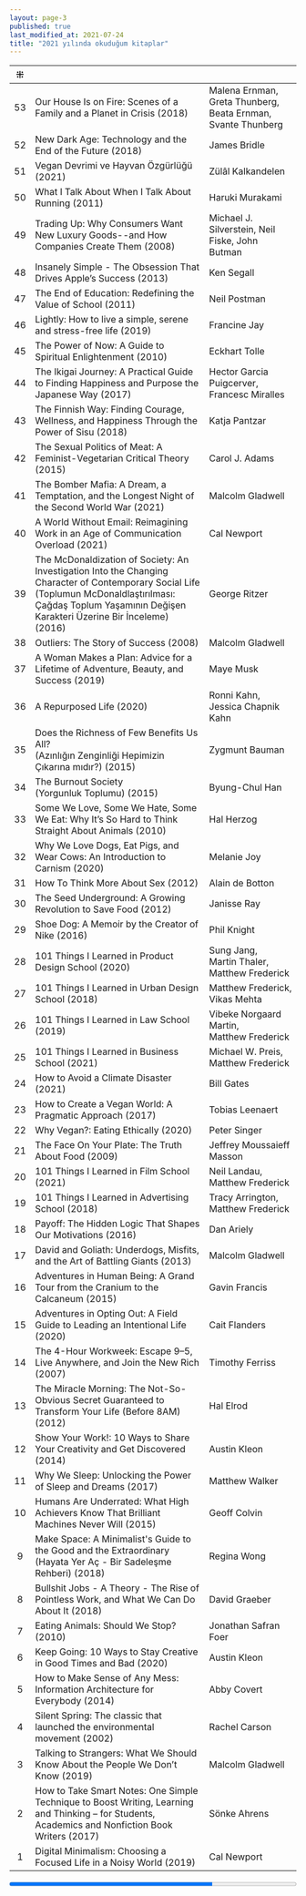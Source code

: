 ```yaml
---
layout: page-3
published: true
last_modified_at: 2021-07-24
title: "2021 yılında okuduğum kitaplar"
---
```



| ⁜ |  |  |
|:---:|:---- |:---- |
| 53 | Our House Is on Fire: Scenes of a Family and a Planet in Crisis (2018) | Malena Ernman, Greta Thunberg, Beata Ernman, Svante Thunberg |
| 52 | New Dark Age: Technology and the End of the Future (2018) | James Bridle |
| 51 | Vegan Devrimi ve Hayvan Özgürlüğü (2021) | Zülâl Kalkandelen |
| 50 | What I Talk About When I Talk About Running (2011) | Haruki Murakami |
| 49 | Trading Up: Why Consumers Want New Luxury Goods--and How Companies Create Them (2008) | Michael J. Silverstein, Neil Fiske, John Butman |
| 48 | Insanely Simple - The Obsession That Drives Apple’s Success (2013) | Ken Segall |
| 47 | The End of Education: Redefining the Value of School (2011) | Neil Postman |
| 46 | Lightly: How to live a simple, serene and stress-free life (2019) | Francine Jay |
| 45 | The Power of Now: A Guide to Spiritual Enlightenment (2010) | Eckhart Tolle |
| 44 | The Ikigai Journey: A Practical Guide to Finding Happiness and Purpose the Japanese Way (2017) | Hector Garcia Puigcerver, Francesc Miralles |
| 43 | The Finnish Way: Finding Courage, Wellness, and Happiness Through the Power of Sisu (2018) | Katja Pantzar |
| 42 | The Sexual Politics of Meat: A Feminist-Vegetarian Critical Theory (2015) | Carol J. Adams |
| 41 | The Bomber Mafia: A Dream, a Temptation, and the Longest Night of the Second World War (2021) | Malcolm Gladwell |
| 40 | A World Without Email: Reimagining Work in an Age of Communication Overload (2021) | Cal Newport |
| 39 | The McDonaldization of Society: An Investigation Into the Changing Character of Contemporary Social Life <br /> (Toplumun McDonaldlaştırılması: Çağdaş Toplum Yaşamının Değişen Karakteri Üzerine Bir İnceleme) (2016) | George Ritzer |
| 38 | Outliers: The Story of Success (2008) | Malcolm Gladwell |
| 37 | A Woman Makes a Plan: Advice for a Lifetime of Adventure, Beauty, and Success (2019) | Maye Musk |
| 36 | A Repurposed Life (2020) | Ronni Kahn, <br /> Jessica Chapnik Kahn |
| 35 | Does the Richness of Few Benefits Us All? <br /> (Azınlığın Zenginliği Hepimizin Çıkarına mıdır?) (2015) | Zygmunt Bauman |
| 34 | The Burnout Society <br /> (Yorgunluk Toplumu) (2015) | Byung-Chul Han |
| 33 | Some We Love, Some We Hate, Some We Eat: Why It’s So Hard to Think Straight About Animals (2010) | Hal Herzog |
| 32 | Why We Love Dogs, Eat Pigs, and Wear Cows: An Introduction to Carnism (2020) | Melanie Joy |
| 31 | How To Think More About Sex (2012) | Alain de Botton |
| 30 | The Seed Underground: A Growing Revolution to Save Food (2012) | Janisse Ray |
| 29 | Shoe Dog: A Memoir by the Creator of Nike (2016) | Phil Knight |
| 28 | 101 Things I Learned in Product Design School (2020) | Sung Jang, <br /> Martin Thaler, <br /> Matthew Frederick |
| 27 | 101 Things I Learned in Urban Design School (2018) | Matthew Frederick, <br /> Vikas Mehta |
| 26 | 101 Things I Learned in Law School (2019) | Vibeke Norgaard Martin, <br /> Matthew Frederick |
| 25 | 101 Things I Learned in Business School (2021) | Michael W. Preis, <br /> Matthew Frederick |
| 24 | How to Avoid a Climate Disaster (2021) | Bill Gates |
| 23 | How to Create a Vegan World: A Pragmatic Approach (2017) | Tobias Leenaert |
| 22 | Why Vegan?: Eating Ethically (2020) | Peter Singer |
| 21 | The Face On Your Plate: The Truth About Food (2009) | Jeffrey Moussaieff Masson |
| 20 | 101 Things I Learned in Film School (2021) | Neil Landau, <br /> Matthew Frederick |
| 19 | 101 Things I Learned in Advertising School (2018) | Tracy Arrington, <br /> Matthew Frederick |
| 18 | Payoff: The Hidden Logic That Shapes Our Motivations (2016) | Dan Ariely |
| 17 | David and Goliath: Underdogs, Misfits, and the Art of Battling Giants (2013) | Malcolm Gladwell |
| 16 | Adventures in Human Being: A Grand Tour from the Cranium to the Calcaneum (2015) | Gavin Francis |
| 15 | Adventures in Opting Out: A Field Guide to Leading an Intentional Life (2020) | Cait Flanders |
| 14 | The 4-Hour Workweek: Escape 9–5, Live Anywhere, and Join the New Rich (2007) | Timothy Ferriss |
| 13 | The Miracle Morning: The Not-So-Obvious Secret Guaranteed to Transform Your Life (Before 8AM) (2012) | Hal Elrod |
| 12 | Show Your Work!: 10 Ways to Share Your Creativity and Get Discovered (2014) | Austin Kleon |
| 11 | Why We Sleep: Unlocking the Power of Sleep and Dreams (2017) | Matthew Walker |
| 10 | Humans Are Underrated: What High Achievers Know That Brilliant Machines Never Will (2015) | Geoff Colvin |
| 9 | Make Space: A Minimalist's Guide to the Good and the Extraordinary <br /> (Hayata Yer Aç - Bir Sadeleşme Rehberi) (2018) | Regina Wong |
| 8 | Bullshit Jobs - A Theory - The Rise of Pointless Work, and What We Can Do About It (2018) | David Graeber |
| 7 | Eating Animals: Should We Stop? (2010) | Jonathan Safran Foer |
| 6 | Keep Going: 10 Ways to Stay Creative in Good Times and Bad (2020) | Austin Kleon |
| 5 | How to Make Sense of Any Mess: Information Architecture for Everybody (2014) | Abby Covert |
| 4 | Silent Spring: The classic that launched the environmental movement (2002) | Rachel Carson |
| 3 | Talking to Strangers: What We Should Know About the People We Don’t Know (2019) | Malcolm Gladwell |
| 2 | How to Take Smart Notes: One Simple Technique to Boost Writing, Learning and Thinking – for Students, Academics and Nonfiction Book Writers (2017) | Sönke Ahrens |
| 1 | Digital Minimalism: Choosing a Focused Life in a Noisy World (2019) | Cal Newport |

<div><progress value="53" max="75" style="width: 100%;"></progress><span style="font-size: 85%; color: #dfdfdf; display: none;"> 53/75</span></div>
<div style="clear:both"></div>
<br />

